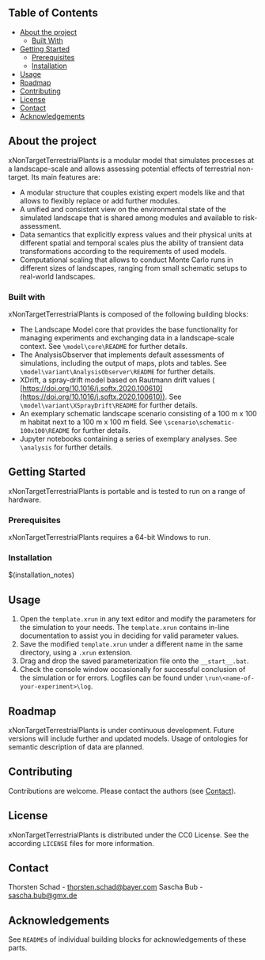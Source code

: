 ## Table of Contents
* [About the project](#about-the-project)
  * [Built With](#built-with)
* [Getting Started](#getting-started)
  * [Prerequisites](#prerequisites)
  * [Installation](#installation)
* [Usage](#usage)
* [Roadmap](#roadmap)
* [Contributing](#contributing)
* [License](#license)
* [Contact](#contact)
* [Acknowledgements](#acknowledgements)


## About the project
xNonTargetTerrestrialPlants is a modular model that simulates processes at a landscape-scale and allows assessing 
potential effects of terrestrial non-target. Its main features are:
* A modular structure that couples existing expert models like and that allows to flexibly replace or add further 
  modules. 
* A unified and consistent view on the environmental state of the simulated landscape that is shared among modules and
  available to risk-assessment. 
* Data semantics that explicitly express values and their physical units at different spatial and temporal scales plus 
  the ability of transient data transformations according to the requirements of used models.
* Computational scaling that allows to conduct Monte Carlo runs in different sizes of landscapes, ranging from small
  schematic setups to real-world landscapes. 

### Built with
xNonTargetTerrestrialPlants is composed of the following building blocks: 
* The Landscape Model core that provides the base functionality for managing experiments and exchanging data in a 
  landscape-scale context. See `\model\core\README` for further details.  
* The AnalysisObserver that implements default assessments of simulations, including the output of maps, plots and 
  tables. See `\model\variant\AnalysisObserver\README` for further details.
* XDrift, a spray-drift model based on Rautmann drift values (
  [https://doi.org/10.1016/j.softx.2020.100610](https://doi.org/10.1016/j.softx.2020.100610)). See 
  `\model\variant\XSprayDrift\README` for further details.
* An exemplary schematic landscape scenario consisting of a 100 m x 100 m habitat next to a 100 m x 100 m field. See 
  `\scenario\schematic-100x100\README` for further details.
* Jupyter notebooks containing a series of exemplary analyses. See `\analysis` for further details.  


## Getting Started
xNonTargetTerrestrialPlants is portable and is tested to run on a range of hardware.

### Prerequisites
xNonTargetTerrestrialPlants requires a 64-bit Windows to run.

### Installation
$(installation_notes)


## Usage
1. Open the `template.xrun` in any text editor and modify the parameters for the simulation to your needs. The 
   `template.xrun` contains in-line documentation to assist you in deciding for valid parameter values.
2. Save the modified `template.xrun` under a different name in the same directory, using a `.xrun` extension.
3. Drag and drop the saved parameterization file onto the `__start__.bat`.
4. Check the console window occasionally for successful conclusion of the simulation or for errors. Logfiles can be
   found under `\run\<name-of-your-experiment>\log`.


## Roadmap
xNonTargetTerrestrialPlants is under continuous development. Future versions will include further and updated models. 
Usage of ontologies for semantic description of data are planned.


## Contributing
Contributions are welcome. Please contact the authors (see [Contact](#contact)).


## License
xNonTargetTerrestrialPlants is distributed under the CC0 License. See the according `LICENSE` files for more 
information.


## Contact
Thorsten Schad - thorsten.schad@bayer.com
Sascha Bub - sascha.bub@gmx.de


## Acknowledgements
See `README`s of individual building blocks for acknowledgements of these parts.
